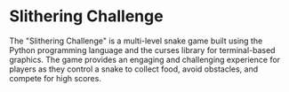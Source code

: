 # Slithering Challenge

The "Slithering Challenge" is a multi-level snake game built using the Python programming language and the curses library for terminal-based graphics. The game provides an engaging and challenging experience for players as they control a snake to collect food, avoid obstacles, and compete for high scores.
